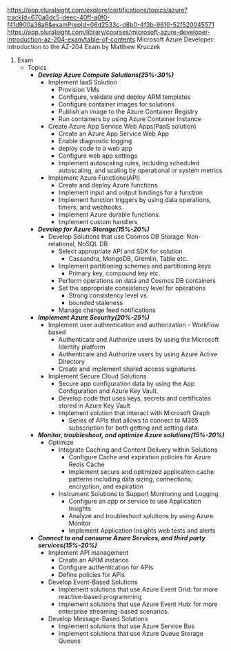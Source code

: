 https://app.pluralsight.com/explore/certifications/topics/azure?trackId=670a6dc5-deec-40ff-a0f0-f41d900a38a6&examPrepId=06d2533c-d8b0-4f3b-9610-52f520045571
https://app.pluralsight.com/library/courses/microsoft-azure-developer-introduction-az-204-exam/table-of-contents
Microsoft Azure Developer: Introduction to the AZ-204 Exam by Matthew Kruczek

1. Exam
    - Topics
        - ***Develop Azure Compute Solutions(25%-30%)***
            - Implement IaaS Solution
                - Provision VMs
                - Configure, validate and deploy ARM templates
                - Configure container images for solutions
                - Publish an image to the Azure Container Registry
                - Run containers by using Azure Container Instance
            - Create Azure App Service Web Apps(PaaS solution)
                - Create an Azure App Service Web App
                - Enable diagnostic logging
                - deploy code to a web app
                - Configure web app settings
                - Implement autoscaling rules, including scheduled autoscaling, and scaling by operational or system metrics
            - Implement Azure Functions(API)
                - Create and deploy Azure functions
                - Implement input and output bindings for a function
                - Implement function triggers by using data operations, timers, and webhooks.
                - Implement Azure durable functions.
                - Implement custom handlers
        - ***Develop for Azure Storage(15%-20%)***
            - Develop Solutions that use Cosmos DB Storage: Non-relational, NoSQL DB
                - Select appropriate API and SDK for solution
                    - Cassandra, MongoDB, Gremlin, Table etc.
                - Implement partitioning schemes and partitioning keys
                    - Primary key, compound key etc.
                - Perform operations on data and Cosmos DB containers
                - Set the appropriate consistency level for operations
                    - Strong consistency level vs
                    - bounded staleness
                - Manage change feed notifications
        - ***Implement Azure Security(20%-25%)***
            - Implement user authentication and authorization - Workflow based
                - Authenticate and Authorize users by using the Microsoft Identity platform
                - Authenticate and Authorize users by using Azure Active Directory
                - Create and implement shared access signatures
            - Implement Secure Cloud Solutions
                - Secure app configuration data by using the App Configuration and Azure Key Vault.
                - Develop code that uses keys, secrets and certificates stored in Azure Key Vault
                - Implement solution that interact with Microsoft Graph
                    - Series of APIs that allows to connect to M365 subscription for both getting and setting data.
        - ***Monitor, troubleshoot, and optimize Azure solutions(15%-20%)***
            - Optimize
                - Integrate Caching and Content Delivery within Solutions
                    - Configure Cache and expiration policies for Azure Redis Cache
                    - Implement secure and optimized application cache patterns including data sizing, connections, encryption, and expiration
                - Instrument Solutions to Support Monitoring and Logging
                    - Configure an app or service to use Application Insights
                    - Analyze and troubleshoot solutions by using Azure Monitor
                    - Implement Application Insights web tests and alerts
        - ***Connect to and consume Azure Services, and third party services(15%-20%)***
            - Implement API management
                - Create an APIM instance
                - Configure authentication for APIs
                - Define policies for APIs
            - Develop Event-Based Solutions
                - Implement solutions that use Azure Event Grid: for more reactive-based programming
                - Implement solutions that use Azure Event Hub: for more enterprise streaming-based scenarios.
            - Develop Message-Based Solutions
                - Implement solutions that use Azure Service Bus
                - Implement solutions that use Azure Queue Storage Queues
